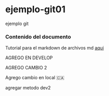 # ejemplo-git01
ejemplo git

### Contenido del documento

Tutorial para el markdown de archivos md [aqui](https://docs.github.com/es/get-started/writing-on-github/getting-started-with-writing-and-formatting-on-github/basic-writing-and-formatting-syntax)

AGREGO EN DEVELOP

AGREGO CAMBIO 2

Agrego cambio en local  🇨🇦

agregar metodo dev2